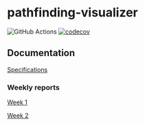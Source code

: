 # pathfinding-visualizer

![GitHub Actions](https://github.com/tapanih/pathfinding-visualizer/workflows/Java%20CI%20with%20Gradle/badge.svg)
[![codecov](https://codecov.io/gh/tapanih/pathfinding-visualizer/branch/main/graph/badge.svg?token=Q4SNQEBRVN)](https://codecov.io/gh/tapanih/pathfinding-visualizer)

## Documentation

[Specifications](documentation/specification.md)

### Weekly reports

[Week 1](documentation/weekly_report_1.md)

[Week 2](documentation/weekly_report_2.md)
